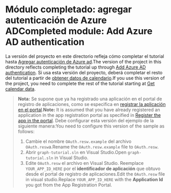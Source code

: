 # <a name="completed-module-add-azure-ad-authentication"></a><span data-ttu-id="b966e-101">Módulo completado: agregar autenticación de Azure AD</span><span class="sxs-lookup"><span data-stu-id="b966e-101">Completed module: Add Azure AD authentication</span></span>

<span data-ttu-id="b966e-102">La versión del proyecto en este directorio refleja cómo completar el tutorial hasta [Agregar autenticación de Azure ad](https://docs.microsoft.com/graph/training/uwp-tutorial?tutorial-step=3).</span><span class="sxs-lookup"><span data-stu-id="b966e-102">The version of the project in this directory reflects completing the tutorial up through [Add Azure AD authentication](https://docs.microsoft.com/graph/training/uwp-tutorial?tutorial-step=3).</span></span> <span data-ttu-id="b966e-103">Si usa esta versión del proyecto, deberá completar el resto del tutorial a partir de [obtener datos de calendario](https://docs.microsoft.com/graph/training/uwp-tutorial?tutorial-step=4).</span><span class="sxs-lookup"><span data-stu-id="b966e-103">If you use this version of the project, you need to complete the rest of the tutorial starting at [Get calendar data](https://docs.microsoft.com/graph/training/uwp-tutorial?tutorial-step=4).</span></span>

> <span data-ttu-id="b966e-104">**Nota:** Se supone que ya ha registrado una aplicación en el portal de registro de aplicaciones, como se especifica en [registrar la aplicación en el portal](https://docs.microsoft.com/graph/training/uwp-tutorial?tutorial-step=2).</span><span class="sxs-lookup"><span data-stu-id="b966e-104">**Note:** It is assumed that you have already registered an application in the app registration portal as specified in [Register the app in the portal](https://docs.microsoft.com/graph/training/uwp-tutorial?tutorial-step=2).</span></span> <span data-ttu-id="b966e-105">Debe configurar esta versión del ejemplo de la siguiente manera:</span><span class="sxs-lookup"><span data-stu-id="b966e-105">You need to configure this version of the sample as follows:</span></span>
>
> 1. <span data-ttu-id="b966e-106">Cambie el nombre `OAuth.resw.example` del archivo `OAuth.resw`a.</span><span class="sxs-lookup"><span data-stu-id="b966e-106">Rename the `OAuth.resw.example` file to `OAuth.resw`.</span></span>
> 1. <span data-ttu-id="b966e-107">Abrir `graph-tutorial.sln` en Visual Studio.</span><span class="sxs-lookup"><span data-stu-id="b966e-107">Open `graph-tutorial.sln` in Visual Studio.</span></span>
> 1. <span data-ttu-id="b966e-108">Edite `OAuth.resw` el archivo en Visual Studio. Reemplace `YOUR_APP_ID_HERE` por el **identificador de aplicación** que obtuvo desde el portal de registro de aplicaciones.</span><span class="sxs-lookup"><span data-stu-id="b966e-108">Edit the `OAuth.resw` file in visual studio.Replace `YOUR_APP_ID_HERE` with the **Application Id** you got from the App Registration Portal.</span></span>